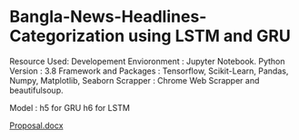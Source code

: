 # Bangla-News-Headlines-Categorization using LSTM and GRU

Resource Used:
Developement Envioronment : Jupyter Notebook.
Python Version : 3.8
Framework and Packages : Tensorflow, Scikit-Learn, Pandas, Numpy, Matplotlib, Seaborn
Scrapper : Chrome Web Scrapper and beautifulsoup.

Model :
h5 for GRU
h6 for LSTM

[Proposal.docx](https://github.com/amran0917/Bangla-News-Headlines-Categorization/files/6390896/Proposal.docx)
